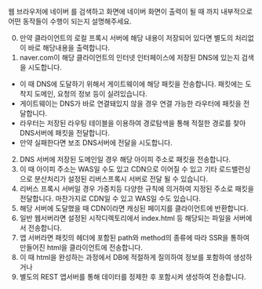
 웹 브라우저에 네이버 를 검색하고 화면에 네이버 화면이 출력이 될 때 까지 내부적으로 어떤 동작들이 수행이 되는지 설명해주세요.


 0. 만약 클라이언트의 로컬 프록시 서버에 해당 내용이 저장되어 있다면 별도의 처리없이 바로 해당내용을 출력합니다.
 1. naver.com이 해당 클라이언트의 인터넷 인터페이스에 저장된 DNS에 있는지 검색을 시도합니다.
 -  이 때 DNS에 도달하기 위해서 게이트웨이에 해당 패킷을 전송합니다. 패킷에는 도착지 도메인, 요청의 정보 등이 실려있습니다.
 -  게이트웨이는 DNS가 바로 연결돼있지 않을 경우 연결 가능한 라우터에 패킷을 전달합니다. 
 -  라우터는 저장된 라우팅 테이블을 이용하여 경로탐색을 통해 적절한 경로를 찾아 DNS서버에 패킷을 전달합니다.
 -  만약 실패한다면 보조 DNS서버에 전달을 시도합니다.
2. DNS 서버에 저장된 도메인일 경우 해당 아이피 주소로 패킷을 전송합니다.
3. 이 때 아이피 주소는 WAS일 수도 있고 CDN으로 이어질 수 있고 기타 로드밸런싱으로 분산처리가 설정된 리버스프록시 서버로 전달 될 수 있습니다.
4. 리버스 프록시 서버일 경우 가중치등 다양한 규칙에 의거하여 지정된 주소로 패킷을 전달합니다. 마찬가지로 CDN일 수 있고 WAS일 수도 있습니다.
5. 해당 서버에 도달했을 때 CDN이라면 캐싱된 페이지를 클라이언트에 반환합니다.
6. 일반 웹서버라면 설정된 시작디렉토리에서 index.html 등 해당되는 파일을 서버에서 전송합니다.
7. 앱 서버라면 패킷의 헤더에 포함된 path와 method의 종류에 따라 SSR을 통하여 만들어진 html을 클라이언트에 전송합니다.
8. 이 때 html을 완성하는 과정에서 DB에 적절하게 질의하여 정보를 포함하여 생성하거나
9. 별도의 REST 앱서버를 통해 데이터를 정제한 후 포함시켜 생성하여 전송합니다.
